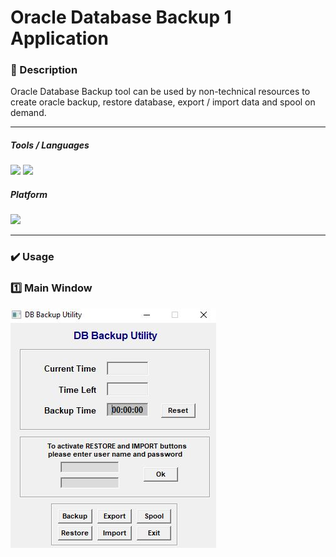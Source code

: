 # Oracle Database Backup 1 Application

### 📝 Description 
Oracle Database Backup tool can be used by non-technical resources to create oracle backup, restore database, export / import data and spool on demand.  

-----

##### Tools / Languages  
<img src="https://img.shields.io/badge/PowerBuilder-40B5A4?logo=powerbuilder&logoColor=white" /> <img height="20" src="https://img.shields.io/badge/DOS Batch-000000?logo=dos&logoColor=white" />  

##### Platform 
<img height="20" src="https://img.shields.io/badge/Windows-0078D6?logo=windows&logoColor=white" /> 


-----

### ✔️ Usage

### 1️⃣ Main Window

<img src="https://github.com/vzolotar/database-backup1/blob/main/images/dbbackup1.JPG" >


